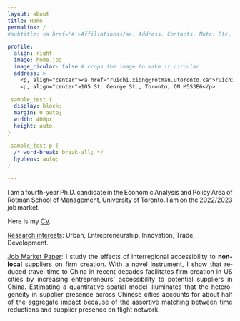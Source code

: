 ```yaml
---
layout: about
title: Home
permalink: /
#subtitle: <a href='#'>Affiliations</a>. Address. Contacts. Moto. Etc.

profile:
  align: right
  image: home.jpg
  image_cicular: false # crops the image to make it circular
  address: >
    <p, align="center"><a href="ruichi.xiong@rotman.utoronto.ca">ruichi.xiong@rotman.utoronto.ca</a> </p>
    <p, align="center">105 St. George St., Toronto, ON M5S3E6</p>

.sample_test {
  display: block;
  margin: 0 auto;
  width: 400px;
  height: auto;
}

.sample_test p {
  /* word-break: break-all; */
  hyphens: auto;
}
    
---
```


<p style="text-align: justify; word-spacing:-2px;">I am a fourth-year Ph.D. candidate in the Economic Analysis and Policy Area of Rotman School of Management, University of Toronto. 
I am on the 2022/2023 job market.</p>

Here is my <a href="{{ site.url }}/assets/pdf/cv.pdf" target="_blank">CV</a>.

<ins>Research interests</ins>: Urban, Entrepreneurship, Innovation, Trade, Development.

<div class="sample_test" lang="en">
<p style="text-align: justify;"><ins>Job Market Paper</ins>: I study the effects of interregional accessibility to <strong>non-local</strong> suppliers on firm creation. With a novel instrument, I show that reduced travel time to China in recent decades facilitates firm creation in US cities by increasing entrepreneurs' accessibility to potential suppliers in China. Estimating a quantitative spatial model illuminates that the heterogeneity in supplier presence across Chinese cities accounts for about half of the aggregate impact because of the assortive matching between time reductions and supplier presence on flight network.</p>
</div>




